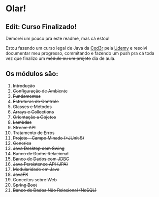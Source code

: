# Olar!

## Edit: Curso Finalizado!

Demorei um pouco pra este readme, mas cá estou!

Estou fazendo um curso legal de Java da [Cod3r](https://www.cod3r.com.br) pela [Udemy](https://www.udemy.com) e resolvi documentar meu progresso, commitando e fazendo um push pra cá toda vez que finalizo um ~~módulo ou um projeto~~ dia de aula.

## Os módulos são: 
1. ~~Introdução~~
2. ~~Configuração de Ambiente~~
3. ~~Fundamentos~~
4. ~~Estruturas de Controle~~
5. ~~Classes e Métodos~~
6. ~~Arrays e Collections~~
7. ~~Orientação a Objetos~~
8. ~~Lambdas~~
9. ~~Stream API~~
10. ~~Tratamento de Erros~~
11. ~~Projeto - Campo Minado (+JUnit 5)~~
12. ~~Generics~~
13. ~~Java Desktop com Swing~~
14. ~~Banco de Dados Relacional~~
15. ~~Banco de Dados com JDBC~~
16. ~~Java Persistence API (JPA)~~
17. ~~Modularidade em Java~~
18. ~~JavaFX~~ 
19. ~~Conceitos sobre Web~~
20. ~~Spring Boot~~
21. ~~Banco de Dados Não Relacional (NoSQL)~~
